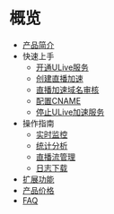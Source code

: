 
# 概览

* [产品简介](/ulive/intro)
* 快速上手
  * [开通ULive服务](/ulive/guide/open_new)
  * [创建直播加速](/ulive/guide/create_new)
  * [直播加速域名审核](/ulive/guide/check)
  * [配置CNAME](/ulive/guide/cname)
  * [停止ULive加速服务](/ulive/guide/stop)
* 操作指南
  * [实时监控](/ulive/DOING/REALTIME)
  * [统计分析](/ulive/DOING/census)
  * [直播流管理](/ulive/DOING/ulivelist)
  * [日志下载](/ulive/DOING/logs)
* [扩展功能](/ulive/live_record)
* [产品价格](/ulive/charge)
* [FAQ](/ulive/faq)
